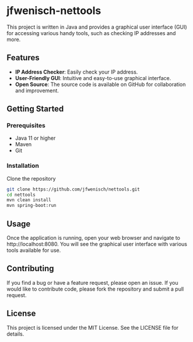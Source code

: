 # jfwenisch-nettools

This project is written in Java and provides a graphical user interface (GUI) for accessing various handy tools, such as checking IP addresses and more.

## Features

- **IP Address Checker**: Easily check your IP address.
- **User-Friendly GUI**: Intuitive and easy-to-use graphical interface.
- **Open Source**: The source code is available on GitHub for collaboration and improvement.

## Getting Started

### Prerequisites

- Java 11 or higher
- Maven
- Git

### Installation

Clone the repository

   ```bash
   git clone https://github.com/jfwenisch/nettools.git
   cd nettools
   mvn clean install
   mvn spring-boot:run
```
## Usage
Once the application is running, open your web browser and navigate to http://localhost:8080. You will see the graphical user interface with various tools available for use.

## Contributing
If you find a bug or have a feature request, please open an issue. If you would like to contribute code, please fork the repository and submit a pull request.

## License
This project is licensed under the MIT License. See the LICENSE file for details.
